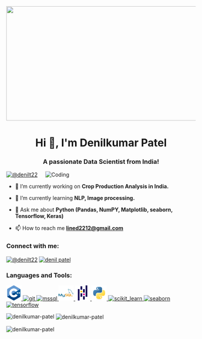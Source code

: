 <img src="https://t4.ftcdn.net/jpg/04/38/93/15/360_F_438931535_DhZaUQHbGvGUxLzPNzT4inocmtABLBoO.jpg" width="1012" height="304">
<h1 align="center">Hi 👋, I'm Denilkumar Patel</h1>
<h3 align="center">A passionate Data Scientist from India!</h3>
<img align="right" alt="Coding" width="400" src="https://imarticus.org/blog/wp-content/uploads/2019/05/daonline.gif">
<p align="left"> <a href="https://twitter.com/@denilt22" target="blank"><img src="https://img.shields.io/twitter/follow/@denilt22?logo=twitter&style=for-the-badge" alt="@denilt22" /></a> </p>

- 🔭 I’m currently working on **Crop Production Analysis in India.**

- 🌱 I’m currently learning **NLP, Image processing.**

- 💬 Ask me about **Python (Pandas, NumPY, Matplotlib, seaborn, Tensorflow, Keras)**

- 📫 How to reach me **lined2212@gmail.com**

<h3 align="left">Connect with me:</h3>
<p align="left">
<a href="https://twitter.com/@denilt22" target="blank"><img align="center" src="https://raw.githubusercontent.com/rahuldkjain/github-profile-readme-generator/master/src/images/icons/Social/twitter.svg" alt="@denilt22" height="30" width="40" /></a>
<a href="https://linkedin.com/in/denil patel" target="blank"><img align="center" src="https://raw.githubusercontent.com/rahuldkjain/github-profile-readme-generator/master/src/images/icons/Social/linked-in-alt.svg" alt="denil patel" height="30" width="40" /></a>
</p>

<h3 align="left">Languages and Tools:</h3>
<p align="left"> <a href="https://www.w3schools.com/cpp/" target="_blank" rel="noreferrer"> <img src="https://raw.githubusercontent.com/devicons/devicon/master/icons/cplusplus/cplusplus-original.svg" alt="cplusplus" width="40" height="40"/> </a> <a href="https://git-scm.com/" target="_blank" rel="noreferrer"> <img src="https://www.vectorlogo.zone/logos/git-scm/git-scm-icon.svg" alt="git" width="40" height="40"/> </a> <a href="https://www.microsoft.com/en-us/sql-server" target="_blank" rel="noreferrer"> <img src="https://www.svgrepo.com/show/303229/microsoft-sql-server-logo.svg" alt="mssql" width="40" height="40"/> </a> <a href="https://www.mysql.com/" target="_blank" rel="noreferrer"> <img src="https://raw.githubusercontent.com/devicons/devicon/master/icons/mysql/mysql-original-wordmark.svg" alt="mysql" width="40" height="40"/> </a> <a href="https://pandas.pydata.org/" target="_blank" rel="noreferrer"> <img src="https://raw.githubusercontent.com/devicons/devicon/2ae2a900d2f041da66e950e4d48052658d850630/icons/pandas/pandas-original.svg" alt="pandas" width="40" height="40"/> </a> <a href="https://www.python.org" target="_blank" rel="noreferrer"> <img src="https://raw.githubusercontent.com/devicons/devicon/master/icons/python/python-original.svg" alt="python" width="40" height="40"/> </a> <a href="https://scikit-learn.org/" target="_blank" rel="noreferrer"> <img src="https://upload.wikimedia.org/wikipedia/commons/0/05/Scikit_learn_logo_small.svg" alt="scikit_learn" width="40" height="40"/> </a> <a href="https://seaborn.pydata.org/" target="_blank" rel="noreferrer"> <img src="https://seaborn.pydata.org/_images/logo-mark-lightbg.svg" alt="seaborn" width="40" height="40"/> </a> <a href="https://www.tensorflow.org" target="_blank" rel="noreferrer"> <img src="https://www.vectorlogo.zone/logos/tensorflow/tensorflow-icon.svg" alt="tensorflow" width="40" height="40"/> </a> </p>

<p><img align="left" src="https://github-readme-stats.vercel.app/api/top-langs?username=denilkumar-patel&show_icons=true&locale=en&layout=compact" alt="denilkumar-patel" /></p>

<p>&nbsp;<img align="center" src="https://github-readme-stats.vercel.app/api?username=denilkumar-patel&show_icons=true&locale=en" alt="denilkumar-patel" /></p>

<p><img align="center" src="https://github-readme-streak-stats.herokuapp.com/?user=denilkumar-patel&" alt="denilkumar-patel" /></p>
